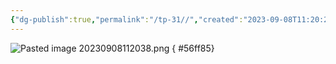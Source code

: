 ```yaml
---
{"dg-publish":true,"permalink":"/tp-31//","created":"2023-09-08T11:20:26.745+08:00","updated":"2024-06-01T10:49:26.149+08:00"}
---
```


![Pasted image 20230908112038.png](/img/user/$/$Sys999%20Attachment/Pasted%20image%2020230908112038.png)
{ #56ff85}
